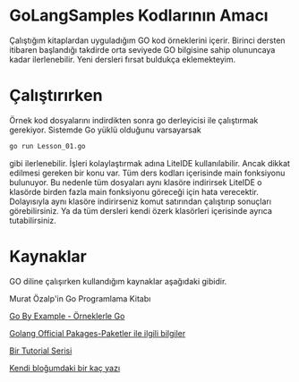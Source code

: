 # GoLangSamples Kodlarının Amacı
Çalıştığım kitaplardan uyguladığım GO kod örneklerini içerir. Birinci dersten itibaren başlandığı takdirde orta seviyede GO bilgisine sahip olununcaya kadar ilerlenebilir. Yeni dersleri fırsat buldukça eklemekteyim.

# Çalıştırırken

Örnek kod dosyalarını indirdikten sonra go derleyicisi ile çalıştırmak gerekiyor. Sistemde Go yüklü olduğunu varsayarsak 

```bash
go run Lesson_01.go 
```

gibi ilerlenebilir. İşleri kolaylaştırmak adına LiteIDE kullanılabilir. Ancak dikkat edilmesi gereken bir konu var. Tüm ders kodları içerisinde main fonksiyonu bulunuyor. Bu nedenle tüm dosyaları aynı klasöre indirirsek LiteIDE o klasörde birden fazla main fonksiyonu göreceği için hata verecektir. Dolayısıyla aynı klasöre indirirseniz komut satırından çalıştırıp sonuçları görebilirsiniz. Ya da tüm dersleri kendi özerk klasörleri içerisinde ayrıca tutabilirsiniz.

# Kaynaklar

GO diline çalışırken kullandığım kaynaklar aşağıdaki gibidir. 

Murat Özalp'in Go Programlama Kitabı

[Go By Example - Örneklerle Go](https://gobyexample.com)

[Golang Official Pakages-Paketler ile ilgili bilgiler](https://golang.org/pkg/)

[Bir Tutorial Serisi](https://golangbot.com/learn-golang-series/)

[Kendi bloğumdaki bir kaç yazı](http://www.buraksenyurt.com/category/GoLang)
